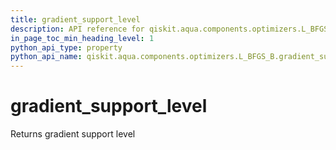```yaml
---
title: gradient_support_level
description: API reference for qiskit.aqua.components.optimizers.L_BFGS_B.gradient_support_level
in_page_toc_min_heading_level: 1
python_api_type: property
python_api_name: qiskit.aqua.components.optimizers.L_BFGS_B.gradient_support_level
---
```


# gradient\_support\_level

Returns gradient support level

